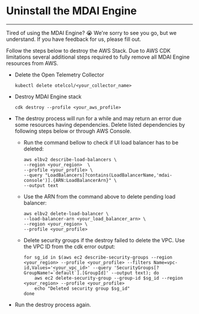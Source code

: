 
# Uninstall the MDAI Engine
----

Tired of using the MDAI Engine? 😭 We're sorry to see you go, but we understand. If you have feedback for us, please fill out.

Follow the steps below to destroy the AWS Stack.
Due to AWS CDK limitations several additional steps required to fully remove all MDAI Engine resources from AWS.

- Delete the Open Telemetry Collector
  ```shell
  kubectl delete otelcol/<your_collector_name>
  ```
- Destroy MDAI Engine stack
  ```shell
  cdk destroy --profile <your_aws_profile>
  ```
- The destroy process will run for a while and may return an error due some resources having dependencies.
Delete listed dependencies by following steps below or through AWS Console.

    - Run the command bellow to check if UI load balancer has to be deleted:
        ```shell
        aws elbv2 describe-load-balancers \
        --region <your_region>  \
        --profile <your_profile> \
        --query "LoadBalancers[?contains(LoadBalancerName,'mdai-console')].{ARN:LoadBalancerArn}" \
        --output text
        ```
    - Use the ARN from the command above to delete pending load balancer:
        ```shell
        aws elbv2 delete-load-balancer \
        --load-balancer-arn <your_load_balancer_arn> \
        --region <your_region> \
        --profile <your_profile>
        ```
    - Delete security groups if the destroy failed to delete the VPC. Use the VPC ID from the cdk error output:
        ```shell
        for sg_id in $(aws ec2 describe-security-groups --region <your_region> --profile <your_profile> --filters Name=vpc-id,Values='<your_vpc_id>' --query 'SecurityGroups[?GroupName!=`default`].[GroupId]' --output text); do
            aws ec2 delete-security-group --group-id $sg_id --region <your_region> --profile <your_profile>
            echo "Deleted security group $sg_id"
        done
        ```
- Run the destroy process again.
